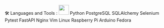 🛠️ Languages and Tools :
<img height="32" width="32" src="https://cdn.simpleicons.org/simpleicons/hotpink" />
Python PostgreSQL SQLAlchemy Selenium Pytest FastAPI
Nginx Vim Linux Raspberry Pi Arduino Fedora
